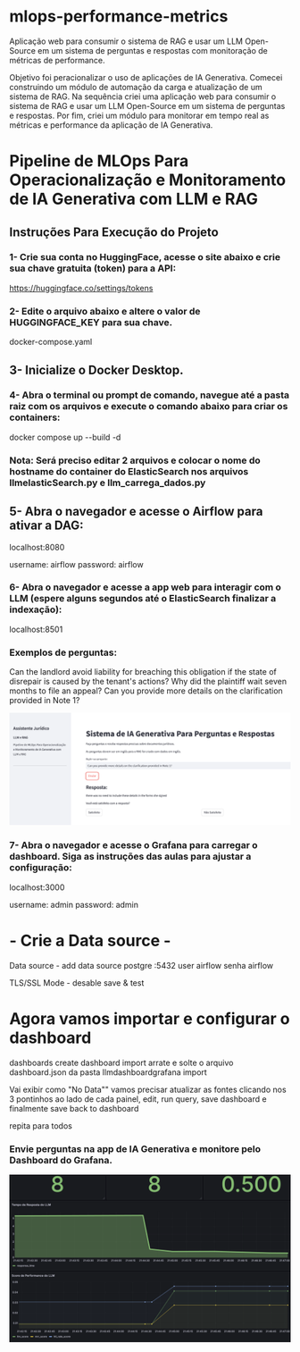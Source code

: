 # mlops-performance-metrics
Aplicação  web  para  consumir  o sistema  de  RAG  e  usar  um  LLM  Open-Source  em  um  sistema  de  perguntas  e respostas com monitoração de métricas de performance.


Objetivo foi peracionalizar o uso de aplicações de IA Generativa.
Comecei  construindo um módulo de automação da carga e atualização de um sistema de RAG. Na sequência criei uma aplicação web para consumir o sistema de RAG e usar um LLM Open-Source em um sistema de perguntas e respostas. Por fim, criei um módulo para monitorar em tempo real as métricas e performance da aplicação de IA Generativa.


# Pipeline de MLOps Para Operacionalização e Monitoramento de IA Generativa com LLM e RAG

## Instruções Para Execução do Projeto

### 1- Crie sua conta no HuggingFace, acesse o site abaixo e crie sua chave gratuita (token) para a API:

https://huggingface.co/settings/tokens

### 2- Edite o arquivo abaixo e altere o valor de HUGGINGFACE_KEY para sua chave.

docker-compose.yaml

## 3- Inicialize o Docker Desktop.

### 4- Abra o terminal ou prompt de comando, navegue até a pasta raiz com os arquivos e execute o comando abaixo para criar os containers:

docker compose up --build -d

### Nota: Será preciso editar 2 arquivos e colocar o nome do hostname do container do ElasticSearch nos arquivos llmelasticSearch.py e llm_carrega_dados.py

## 5- Abra o navegador e acesse o Airflow para ativar a DAG:

localhost:8080

username: airflow
password: airflow

### 6- Abra o navegador e acesse a app web para interagir com o LLM (espere alguns segundos até o ElasticSearch finalizar a indexação):

localhost:8501

### Exemplos de perguntas:

Can the landlord avoid liability for breaching this obligation if the state of disrepair is caused by the tenant's actions?
Why did the plaintiff wait seven months to file an appeal?
Can you provide more details on the clarification provided in Note 1?

![App](/images/assistente.png)


### 7- Abra o navegador e acesse o Grafana para carregar o dashboard. Siga as instruções das aulas para ajustar a configuração:

localhost:3000

username: admin
password: admin

# - Crie a Data source - 
Data source - add data source
postgre
<nome do servidor postgre>:5432
user airflow 
senha airflow

TLS/SSL Mode - desable
save & test

# Agora vamos importar e configurar o dashboard
dashboards
create dashboard
import
arrate e solte o arquivo dashboard.json da pasta llmdashboardgrafana
import

Vai exibir como "No Data""
vamos precisar atualizar as fontes clicando nos 3 pontinhos ao lado de cada painel, edit, run query, save dashboard e finalmente save
back to dashboard

repita para todos


### Envie perguntas na app de IA Generativa e monitore pelo Dashboard do Grafana.

![monitoramento](/images/grafana.png)

